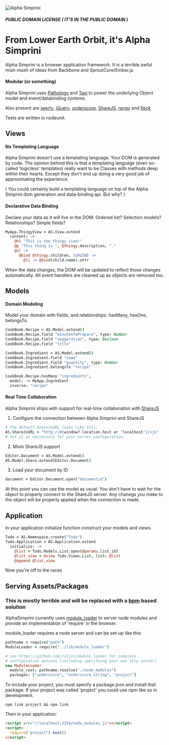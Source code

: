 ![Alpha Simprini](http://alphasimprini.com/images/logo.png "Alpha Simprini")
##### PUBLIC DOMAIN LICENSE ( IT'S IN THE PUBLIC DOMAIN )
# From Lower Earth Orbit, it's Alpha Simprini

Alpha Simprini is a browser application framework. It is a terrible awful mish-mash of ideas from Backbone and SproutCore/Ember.js

#### Modular (or something)

Alpha Simprini uses [Pathology](https://github.com/collin/pathology) and [Taxi](https://github.com/collin/taxi)
to power the underlying Object model and event/databinding systems.

Also present are [jwerty](https://github.com/keithamus/jwerty), [jQuery](https://github.com/jquery/jquery), [underscore](https://underscorejs.org), [ShareJS](https://github.com/josephg/ShareJS), [rangy](http://code.google.com/p/rangy/) and [fleck](https://github.com/trek/fleck)

Tests are written in nodeunit.

## Views

#### No Templating Language

Alpha Simprini doesn't use a templating language. Your DOM is generated by code.
The opinion behind this is that a templating language (even so-called 'logicless' templates)
really want to be Classes with methods deep within their hearts. Except they don't end up
doing a very good job of approximating the experience. 

( You could certainly build a templating language on top of the Alpha Simprini dom generation
and data-binding api. But why? )

#### Declarative Data Binding

Declare your data as it will live in the DOM. Ordered list? Selection models? Relationships? Simple fields?

```coffee
MyApp.ThingyView = AS.View.extend
  content: ->
    @h1 "This is the thingy view!"
    @p "This thing is ", @thingy.description, "."
    @ul ->
      @bind @thingy.children, (child) ->
        @li -> @bind(child.name).attr
```

When the data changes, the DOM will be updated to reflect those changes automatically.
All event handlers are cleaned up as objects are removed too.

## Models

#### Domain Modeling

Model your domain with fields, and relationships: hasMany, hasOne, belongsTo.

```coffee
CookBook.Recipe = AS.Model.extend()
CookBook.Recipe.field "minutesToPrepare", type: Number
CookBook.Recipe.field "veggeratian", type: Boolean
CookBook.Recipe.field "title"

CookBook.Ingredient = AS.Model.extend()
CookBook.Ingredient.field "name"
CookBook.Ingredient.field "quantity", type: Number
CookBook.Ingredient.belongsTo "recipe"

CookBook.Recipe.hasMany "ingredients", 
  model: -> MyApp.Ingredient
  inverse: "recipe"
```

#### Real Time Collaboration

Alpha Simprini ships with support for real-time collaboration with [ShareJS](https://github.com/josephg/ShareJS/)

1) Configure the connection between Alpha Simprini and ShareJS

```coffee
# The default ShareJsURL looks like this:
AS.ShareJsURL = "http://#{window?.location.host or 'localhost'}/sjs"
# Set it as neccessary for your server configuration.
```

2) Mixin ShareJS support

```coffee
Editor.Document = AS.Model.extend()
AS.Model.Share.extend(Editor.Document)
```

3) Load your document by ID

```coffee
document = Editor.Document.open("documentid")
```

At this point you can use the model as usual. You don't have to wait for the object to properly connect to
the ShareJS server. Any chanegs you make to the object will be properly applied when the connection is made.


## Application

In your application initialize function construct your models and views.

```coffee
Todo = AS.Namespace.create("Todo")
Todo.Application = AS.Application.extend
  initialize: ->
    @list = Todo.Models.List.open(@params.list_id)
    @list_view = @view Todo.Views.List, list: @list
    @append @list_view

```

Now you're off to the races

## Serving Assets/Packages
### This is mostly terrible and will be replaced with a [bpm](https://github.com/bpm/bpm) based solution

AlphaSimprini currently uses [module_loader](https://github.com/collin/module_loader) to server node modules
and provide an implementation of 'require' in the browser.

module_loader requires a node server and can be set-up like this:

```coffee
pathname = require("path")
ModuleLoader = require("../lib/module_loader")

# see https://github.com/collin/module_loader for complete
# configuration options (including specifying your own http server)
new ModuleLoader 
  module_root: pathname.resolve("./node_modules")
  packages: ["underscore", "underscore.string", "project"]
```

To include your project, you must specify a package.json and install that package. If your project was called
'project' you could use npm like so in development.

```
npm link project && npm link
```

Then in your application:

```html
<script src="//localhost:2334/node_modules.js"></script>
<script> 
  require("project").boot()
</script>
```
